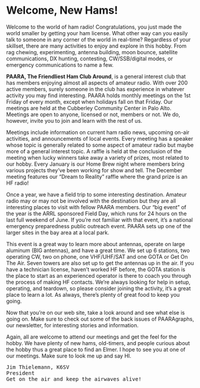 # Welcome, New Hams!

Welcome to the world of ham radio! Congratulations, you just made the world smaller by getting your ham license. What other way can you easily talk to someone in any corner of the world in real-time? Regardless of your skillset, there are many activities to enjoy and explore in this hobby. From rag chewing, experimenting, antenna building, moon bounce, satellite communications, DX hunting, contesting, CW/SSB/digital modes, or emergency communications to name a few.

**PAARA, The Friendliest Ham Club Around**, is a general interest club that has members enjoying almost all aspects of amateur radio. With over 200 active members, surely someone in the club has experience in whatever activity you may find interesting. PAARA holds monthly meetings on the 1st Friday of every month, except when holidays fall on that Friday. Our meetings are held at the Cubberley Community Center in Palo Alto. Meetings are open to anyone, licensed or not, members or not. We do, however, invite you to join and learn with the rest of us.

Meetings include information on current ham radio news, upcoming on-air activities, and announcements of local events. Every meeting has a speaker whose topic is generally related to some aspect of amateur radio but maybe more of a general interest topic. A raffle is held at the conclusion of the meeting when lucky winners take away a variety of prizes, most related to our hobby. Every January is our Home Brew night where members bring various projects they’ve been working for show and tell. The December meeting features our “Dream to Reality” raffle where the grand prize is an HF radio!

Once a year, we have a field trip to some interesting destination. Amateur radio may or may not be involved with the destination but they are all interesting places to visit with fellow PAARA members. Our “big event” of the year is the ARRL sponsored Field Day, which runs for 24 hours on the last full weekend of June. If you’re not familiar with that event, it’s a national emergency preparedness public outreach event. PAARA sets up one of the larger sites in the bay area at a local park.

This event is a great way to learn more about antennas, operate on large aluminum (BIG antennas), and have a great time. We set up 6 stations, two operating CW, two on phone, one VHF/UHF/SAT and one GOTA or Get On The Air. Seven towers are also set up to get the antennas up in the air. If you have a technician license, haven’t worked HF before, the GOTA station is the place to start as an experienced operator is there to coach you through the process of making HF contacts. We’re always looking for help in setup, operating, and teardown, so please consider joining the activity, it’s a great place to learn a lot. As always, there’s plenty of great food to keep you going.

Now that you’re on our web site, take a look around and see what else is going on. Make sure to check out some of the back issues of PAARAgraphs, our newsletter, for interesting stories and information.

Again, all are welcome to attend our meetings and get the feel for the hobby. We have plenty of new hams, old-timers, and people curious about the hobby thus a great place to find an Elmer. I hope to see you at one of our meetings. Make sure to look me up and say HI.

<PRE>
Jim Thielemann, K6SV
President
Get on the air and keep the airwaves alive!
</PRE>
